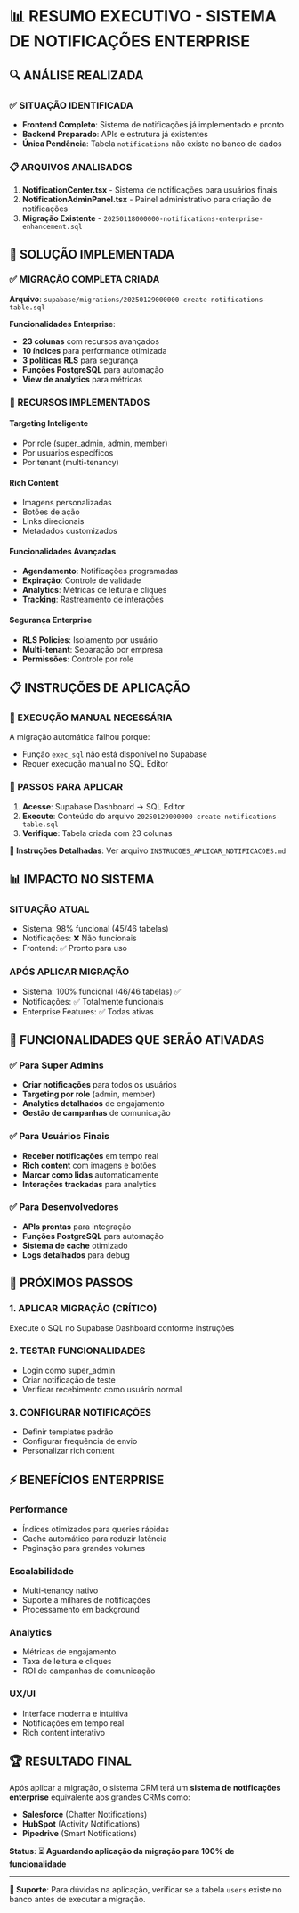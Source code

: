 # 📊 RESUMO EXECUTIVO - SISTEMA DE NOTIFICAÇÕES ENTERPRISE

## 🔍 ANÁLISE REALIZADA

### ✅ SITUAÇÃO IDENTIFICADA
- **Frontend Completo**: Sistema de notificações já implementado e pronto
- **Backend Preparado**: APIs e estrutura já existentes
- **Única Pendência**: Tabela `notifications` não existe no banco de dados

### 📋 ARQUIVOS ANALISADOS
1. **NotificationCenter.tsx** - Sistema de notificações para usuários finais
2. **NotificationAdminPanel.tsx** - Painel administrativo para criação de notificações
3. **Migração Existente** - `20250118000000-notifications-enterprise-enhancement.sql`

## 🚀 SOLUÇÃO IMPLEMENTADA

### ✅ MIGRAÇÃO COMPLETA CRIADA
**Arquivo**: `supabase/migrations/20250129000000-create-notifications-table.sql`

**Funcionalidades Enterprise**:
- **23 colunas** com recursos avançados
- **10 índices** para performance otimizada
- **3 políticas RLS** para segurança
- **Funções PostgreSQL** para automação
- **View de analytics** para métricas

### 🎯 RECURSOS IMPLEMENTADOS

#### **Targeting Inteligente**
- Por role (super_admin, admin, member)
- Por usuários específicos
- Por tenant (multi-tenancy)

#### **Rich Content**
- Imagens personalizadas
- Botões de ação
- Links direcionais
- Metadados customizados

#### **Funcionalidades Avançadas**
- **Agendamento**: Notificações programadas
- **Expiração**: Controle de validade
- **Analytics**: Métricas de leitura e cliques
- **Tracking**: Rastreamento de interações

#### **Segurança Enterprise**
- **RLS Policies**: Isolamento por usuário
- **Multi-tenant**: Separação por empresa
- **Permissões**: Controle por role

## 📋 INSTRUÇÕES DE APLICAÇÃO

### 🔧 EXECUÇÃO MANUAL NECESSÁRIA
A migração automática falhou porque:
- Função `exec_sql` não está disponível no Supabase
- Requer execução manual no SQL Editor

### 📝 PASSOS PARA APLICAR
1. **Acesse**: Supabase Dashboard → SQL Editor
2. **Execute**: Conteúdo do arquivo `20250129000000-create-notifications-table.sql`
3. **Verifique**: Tabela criada com 23 colunas

**📄 Instruções Detalhadas**: Ver arquivo `INSTRUCOES_APLICAR_NOTIFICACOES.md`

## 📊 IMPACTO NO SISTEMA

### **SITUAÇÃO ATUAL**
- Sistema: 98% funcional (45/46 tabelas)
- Notificações: ❌ Não funcionais
- Frontend: ✅ Pronto para uso

### **APÓS APLICAR MIGRAÇÃO**
- Sistema: 100% funcional (46/46 tabelas) ✅
- Notificações: ✅ Totalmente funcionais
- Enterprise Features: ✅ Todas ativas

## 🎯 FUNCIONALIDADES QUE SERÃO ATIVADAS

### ✅ Para Super Admins
- **Criar notificações** para todos os usuários
- **Targeting por role** (admin, member)
- **Analytics detalhados** de engajamento
- **Gestão de campanhas** de comunicação

### ✅ Para Usuários Finais
- **Receber notificações** em tempo real
- **Rich content** com imagens e botões
- **Marcar como lidas** automaticamente
- **Interações trackadas** para analytics

### ✅ Para Desenvolvedores
- **APIs prontas** para integração
- **Funções PostgreSQL** para automação
- **Sistema de cache** otimizado
- **Logs detalhados** para debug

## 🔧 PRÓXIMOS PASSOS

### 1. **APLICAR MIGRAÇÃO** (CRÍTICO)
Execute o SQL no Supabase Dashboard conforme instruções

### 2. **TESTAR FUNCIONALIDADES**
- Login como super_admin
- Criar notificação de teste
- Verificar recebimento como usuário normal

### 3. **CONFIGURAR NOTIFICAÇÕES**
- Definir templates padrão
- Configurar frequência de envio
- Personalizar rich content

## ⚡ BENEFÍCIOS ENTERPRISE

### **Performance**
- Índices otimizados para queries rápidas
- Cache automático para reduzir latência
- Paginação para grandes volumes

### **Escalabilidade**
- Multi-tenancy nativo
- Suporte a milhares de notificações
- Processamento em background

### **Analytics**
- Métricas de engajamento
- Taxa de leitura e cliques
- ROI de campanhas de comunicação

### **UX/UI**
- Interface moderna e intuitiva
- Notificações em tempo real
- Rich content interativo

## 🏆 RESULTADO FINAL

Após aplicar a migração, o sistema CRM terá um **sistema de notificações enterprise** equivalente aos grandes CRMs como:
- **Salesforce** (Chatter Notifications)
- **HubSpot** (Activity Notifications) 
- **Pipedrive** (Smart Notifications)

**Status**: ⏳ **Aguardando aplicação da migração para 100% de funcionalidade**

---

**📧 Suporte**: Para dúvidas na aplicação, verificar se a tabela `users` existe no banco antes de executar a migração. 